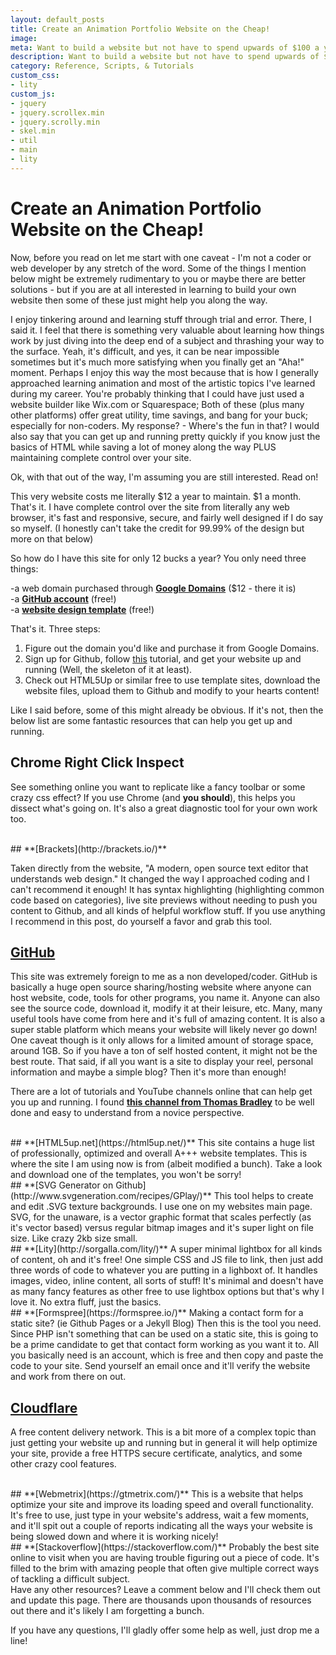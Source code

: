 ```yaml
---
layout: default_posts
title: Create an Animation Portfolio Website on the Cheap!
image: 
meta: Want to build a website but not have to spend upwards of $100 a year to maintain it? Have no fear! I have a solution that will only cost you $12 a year and be just as good as the big website builders!
description: Want to build a website but not have to spend upwards of $100 a year to maintain it? Have no fear! I have a solution that will only cost you $12 a year and be just as good as the big website builders!
category: Reference, Scripts, & Tutorials
custom_css:
- lity
custom_js:
- jquery
- jquery.scrollex.min
- jquery.scrolly.min
- skel.min
- util
- main
- lity
---
```

<h1 class="major">Create an Animation Portfolio Website on the Cheap!</h1>
<div>
    <span class="image fit">
        <img src="{{site.url}}/images/.png" alt=""/>
    </span>
</div>
Now, before you read on let me start with one caveat - I'm not a coder or web developer by any stretch of the word. Some of the things I mention below might be extremely rudimentary to you or maybe there are better solutions - but if you are at all interested in learning to build your own website then some of these just might help you along the way.  


I enjoy tinkering around and learning stuff through trial and error. There, I said it. I feel that there is something very valuable about learning how things work by just diving into the deep end of a subject and thrashing your way to the surface. Yeah, it's difficult, and yes, it can be near impossible sometimes but it's much more satisfying when you finally get an "Aha!" moment.  Perhaps I enjoy this way the most because that is how I generally approached learning animation and most of the artistic topics I've learned during my career.  You're probably thinking that I could have just used a website builder like Wix.com or Squarespace; Both of these (plus many other platforms) offer great utility, time savings, and bang for your buck; especially for non-coders. My response? - Where's the fun in that? I would also say that you can get up and running pretty quickly if you know just the basics of HTML while saving a lot of money along the way PLUS maintaining complete control over your site.  

Ok, with that out of the way, I'm assuming you are still interested. Read on!

This very website costs me literally $12 a year to maintain. $1 a month. That's it.  I have complete control over the site from literally any web browser, it's fast and responsive, secure, and fairly well designed if I do say so myself. (I honestly can't take the credit for 99.99% of the design but more on that below)

So how do I have this site for only 12 bucks a year? You only need three things:  

-a web domain purchased through **[Google Domains](https://domains.google/#/)** ($12 - there it is)  
-a **[GitHub account](https://github.com/)** (free!)  
-a **[website design template](https://html5up.net/)** (free!)  

That's it. Three steps:

1) Figure out the domain you'd like and purchase it from Google Domains.  
2) Sign up for Github, follow [this](https://pages.github.com/) tutorial, and get your website up and running (Well, the skeleton of it at least).  
3) Check out HTML5Up or similar free to use template sites, download the website files, upload them to Github and modify to your hearts content!  

Like I said before, some of this might already be obvious. If it's not, then the below list are some fantastic resources that can help you get up and running.  


## **Chrome Right Click Inspect**  
See something online you want to replicate like a fancy toolbar or some crazy css effect? If you use Chrome (and **you should**), this helps you dissect what's going on. It's also a great diagnostic tool for your own work too. 

<br />
## **[Brackets](http://brackets.io/)**  

Taken directly from the website, "A modern, open source text editor that understands web design." It changed the way I approached coding and I can't recommend it enough! It has syntax highlighting (highlighting common code based on categories), live site previews without needing to push you content to Github, and all kinds of helpful workflow stuff. If you use anything I recommend in this post, do yourself a favor and grab this tool.
<br />
## **[GitHub](https://github.com/)**  
This site was extremely foreign to me as a non developed/coder. GitHub is basically a huge open source sharing/hosting website where anyone can host website, code, tools for other programs, you name it. Anyone can also see the source code, download it, modify it at their leisure, etc. Many, many useful tools have come from here and it's full of amazing content. It is also a super stable platform which means your website will likely never go down! One caveat though is it only allows for a limited amount of storage space, around 1GB. So if you have a ton of self hosted content, it might not be the best route. That said, if all you want is a site to display your reel, personal information and maybe a simple blog? Then it's more than enough!

There are a lot of tutorials and YouTube channels online that can help get you up and running. I found **[this channel from Thomas Bradley](https://www.youtube.com/user/acinteractivedesign/videos)** to be well done and easy to understand from a novice perspective.  

<br />
## **[HTML5up.net](https://html5up.net/)**
This site contains a huge list of professionally, optimized and overall A+++ website templates. This is where the site I am using now is from (albeit modified a bunch). Take a look and download one of the templates, you won't be sorry!  
<br />
## **[SVG Generator on Github](http://www.svgeneration.com/recipes/GPlay/)**  
This tool helps to create and edit .SVG texture backgrounds. I use one on my websites main page. SVG, for the unaware, is a vector graphic format that scales perfectly (as it's vector based) versus regular bitmap images and it's super light on file size. Like crazy 2kb size small. 
<br />
## **[Lity](http://sorgalla.com/lity/)**  
A super minimal lightbox for all kinds of content, oh and it's free! One simple CSS and JS file to link, then just add three words of code to whatever you are putting in a lighboxt of. It handles images, video, inline content, all sorts of stuff! It's minimal and doesn't have as many fancy features as other free to use lightbox options but that's why I love it. No extra fluff, just the basics.
<br />
## **[Formspree](https://formspree.io/)**  
Making a contact form for a static site? (ie Github Pages or a Jekyll Blog) Then this is the tool you need. Since PHP isn't something that can be used on a static site, this is going to be a prime candidate to get that contact form working as you want it to. All you basically need is an account, which is free and then copy and paste the code to your site. Send yourself an email once and it'll verify the website and work from there on out.
<br />

## **[Cloudflare](https://www.cloudflare.com/)**  
A free content delivery network. This is a bit more of a complex topic than just getting your website up and running but in general it will help optimize your site, provide a free HTTPS secure certificate, analytics, and some other crazy cool features. 

<br />
## **[Webmetrix](https://gtmetrix.com/)**  
This is a website that helps optimize your site and improve its loading speed and overall functionality. It's free to use, just type in your website's address, wait a few moments, and it'll spit out a couple of reports indicating all the ways your website is being slowed down and where it is working nicely! 
<br />
## **[Stackoverflow](https://stackoverflow.com/)**  
Probably the best site online to visit when you are having trouble figuring out a piece of code. It's filled to the brim with amazing people that often give multiple correct ways of tackling a difficult subject. 


<br />
Have any other resources? Leave a comment below and I'll check them out and update this page. There are thousands upon thousands of resources out there and it's likely I am forgetting a bunch.  

If you have any questions, I'll gladly offer some help as well, just drop me a line!










